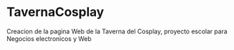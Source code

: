 # TavernaCosplay
Creacion de la pagina Web de la Taverna del Cosplay,  proyecto escolar para Negocios electronicos y Web
